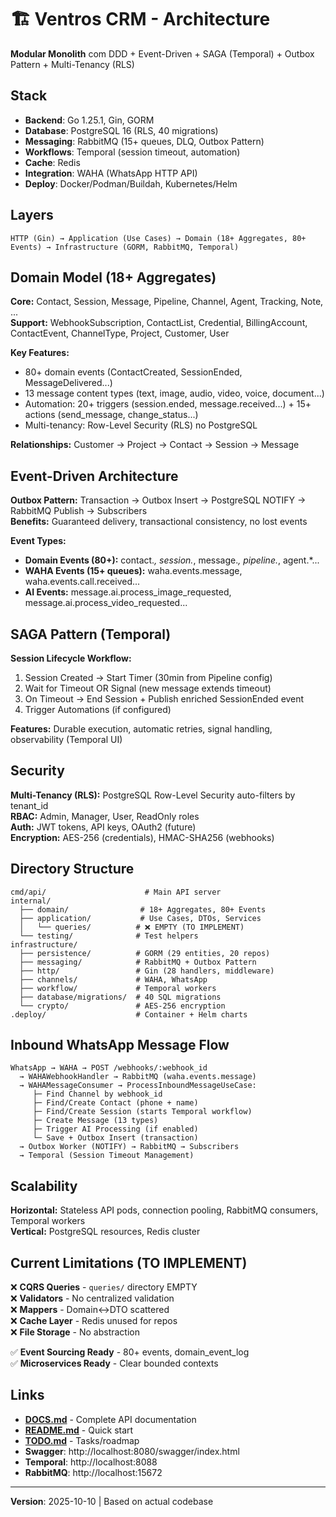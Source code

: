 # 🏗️ Ventros CRM - Architecture

**Modular Monolith** com DDD + Event-Driven + SAGA (Temporal) + Outbox Pattern + Multi-Tenancy (RLS)

## Stack
- **Backend**: Go 1.25.1, Gin, GORM
- **Database**: PostgreSQL 16 (RLS, 40 migrations)
- **Messaging**: RabbitMQ (15+ queues, DLQ, Outbox Pattern)
- **Workflows**: Temporal (session timeout, automation)
- **Cache**: Redis
- **Integration**: WAHA (WhatsApp HTTP API)
- **Deploy**: Docker/Podman/Buildah, Kubernetes/Helm

## Layers
```
HTTP (Gin) → Application (Use Cases) → Domain (18+ Aggregates, 80+ Events) → Infrastructure (GORM, RabbitMQ, Temporal)
```

## Domain Model (18+ Aggregates)

**Core:** Contact, Session, Message, Pipeline, Channel, Agent, Tracking, Note, ...  
**Support:** WebhookSubscription, ContactList, Credential, BillingAccount, ContactEvent, ChannelType, Project, Customer, User

**Key Features:**
- 80+ domain events (ContactCreated, SessionEnded, MessageDelivered...)
- 13 message content types (text, image, audio, video, voice, document...)
- Automation: 20+ triggers (session.ended, message.received...) + 15+ actions (send_message, change_status...)
- Multi-tenancy: Row-Level Security (RLS) no PostgreSQL

**Relationships:** Customer → Project → Contact → Session → Message

## Event-Driven Architecture

**Outbox Pattern:** Transaction → Outbox Insert → PostgreSQL NOTIFY → RabbitMQ Publish → Subscribers  
**Benefits:** Guaranteed delivery, transactional consistency, no lost events

**Event Types:**
- **Domain Events (80+):** contact.*, session.*, message.*, pipeline.*, agent.*...
- **WAHA Events (15+ queues):** waha.events.message, waha.events.call.received...
- **AI Events:** message.ai.process_image_requested, message.ai.process_video_requested...

## SAGA Pattern (Temporal)

**Session Lifecycle Workflow:**
1. Session Created → Start Timer (30min from Pipeline config)
2. Wait for Timeout OR Signal (new message extends timeout)
3. On Timeout → End Session + Publish enriched SessionEnded event
4. Trigger Automations (if configured)

**Features:** Durable execution, automatic retries, signal handling, observability (Temporal UI)

## Security

**Multi-Tenancy (RLS):** PostgreSQL Row-Level Security auto-filters by tenant_id  
**RBAC:** Admin, Manager, User, ReadOnly roles  
**Auth:** JWT tokens, API keys, OAuth2 (future)  
**Encryption:** AES-256 (credentials), HMAC-SHA256 (webhooks)

## Directory Structure

```
cmd/api/                      # Main API server
internal/
  ├── domain/                # 18+ Aggregates, 80+ Events
  ├── application/           # Use Cases, DTOs, Services
  │   └── queries/          # ❌ EMPTY (TO IMPLEMENT)
  └── testing/              # Test helpers
infrastructure/
  ├── persistence/          # GORM (29 entities, 20 repos)
  ├── messaging/            # RabbitMQ + Outbox Pattern
  ├── http/                 # Gin (28 handlers, middleware)
  ├── channels/             # WAHA, WhatsApp
  ├── workflow/             # Temporal workers
  ├── database/migrations/  # 40 SQL migrations
  └── crypto/               # AES-256 encryption
.deploy/                    # Container + Helm charts
```

## Inbound WhatsApp Message Flow

```
WhatsApp → WAHA → POST /webhooks/:webhook_id
  → WAHAWebhookHandler → RabbitMQ (waha.events.message)
  → WAHAMessageConsumer → ProcessInboundMessageUseCase:
     ├─ Find Channel by webhook_id
     ├─ Find/Create Contact (phone + name)
     ├─ Find/Create Session (starts Temporal workflow)
     ├─ Create Message (13 types)
     ├─ Trigger AI Processing (if enabled)
     └─ Save + Outbox Insert (transaction)
  → Outbox Worker (NOTIFY) → RabbitMQ → Subscribers
  → Temporal (Session Timeout Management)
```

## Scalability

**Horizontal:** Stateless API pods, connection pooling, RabbitMQ consumers, Temporal workers  
**Vertical:** PostgreSQL resources, Redis cluster

## Current Limitations (TO IMPLEMENT)

❌ **CQRS Queries** - `queries/` directory EMPTY  
❌ **Validators** - No centralized validation  
❌ **Mappers** - Domain↔DTO scattered  
❌ **Cache Layer** - Redis unused for repos  
❌ **File Storage** - No abstraction  

✅ **Event Sourcing Ready** - 80+ events, domain_event_log  
✅ **Microservices Ready** - Clear bounded contexts

## Links

- **[DOCS.md](DOCS.md)** - Complete API documentation
- **[README.md](README.md)** - Quick start
- **[TODO.md](TODO.md)** - Tasks/roadmap
- **Swagger**: http://localhost:8080/swagger/index.html
- **Temporal**: http://localhost:8088
- **RabbitMQ**: http://localhost:15672

---

**Version**: 2025-10-10 | Based on actual codebase
